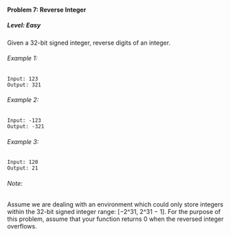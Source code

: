 #### Problem 7: Reverse Integer

##### Level: Easy

Given a 32-bit signed integer, reverse digits of an integer.

###### Example 1:
```
Input: 123
Output: 321
```
###### Example 2:
```
Input: -123
Output: -321
```
###### Example 3:
```
Input: 120
Output: 21
```
###### Note:
Assume we are dealing with an environment which could only store integers within the 32-bit signed integer range: [−2^31,  2^31 − 1]. For the purpose of this problem, assume that your function returns 0 when the reversed integer overflows.
